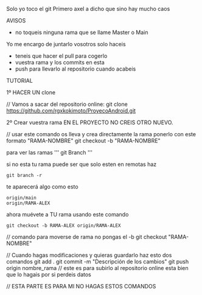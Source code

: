 Solo yo toco el git Primero axel a dicho que sino hay mucho caos 

AVISOS 
- no toqueis ninguna rama que se llame Master o Main

Yo me encargo de juntarlo vosotros solo haceis 
- teneis que hacer el pull para cogerlo
- vuestra rama y los commits en esta 
- push para llevarlo al repositorio cuando acabeis 

TUTORIAL 

1º HACER UN clone

// Vamos a sacar del repositorio online:
git clone https://github.com/rgxkokimoto/ProyecoAndroid.git

2º Crear vuestra rama EN EL PROYECTO NO CREIS OTRO NUEVO.

// usar este comando os lleva y crea directamente la rama ponerlo con este formato "RAMA-NOMBRE"
git checkout -b "RAMA-NOMBRE"

para ver las ramas
'''
git Branch 
'''

si no esta tu rama puede ser que solo esten en remotas haz 
```
git branch -r
```

te aparecerá algo como esto
```
origin/main
origin/RAMA-ALEX
```

ahora muévete a TU rama usando este comando
```
git checkout -b RAMA-ALEX origin/RAMA-ALEX
```

// comando para moverse de rama no pongas el -b 
git checkout "RAMA-NOMBRE"

// Cuando hagas modificaciones y quieras guardarlo haz esto dos comandos 
git add .
git commit -m "Descripción de los cambios"
git push origin nombre_rama // este es para subirlo al repositorio online esta bien que lo hagais por si perdeis datos 


// ESTA PARTE ES PARA MI NO HAGAS ESTOS COMANDOS 
